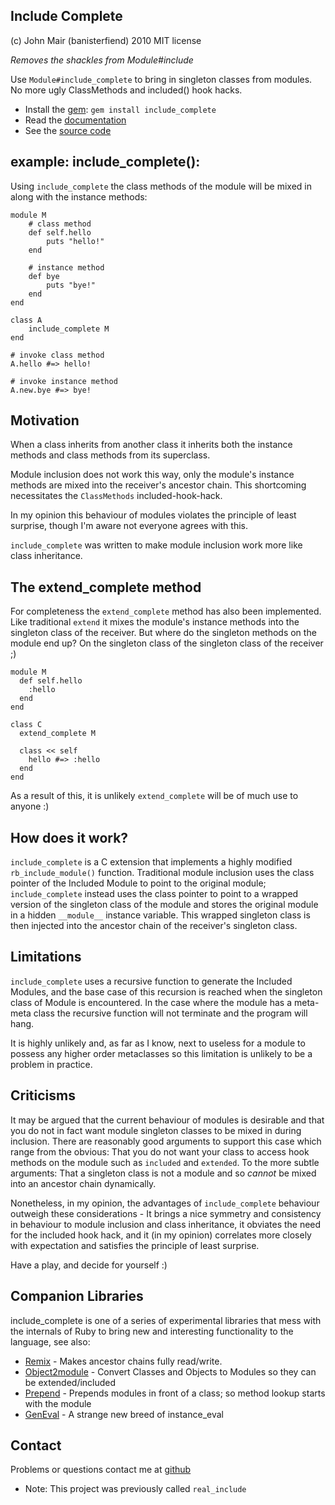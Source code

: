 Include Complete
----------------

(c) John Mair (banisterfiend) 2010
MIT license

_Removes the shackles from Module#include_

Use `Module#include_complete` to bring in singleton classes from
modules. No more ugly ClassMethods and included() hook hacks.

* Install the [gem](https://rubygems.org/gems/include_complete): `gem install include_complete`
* Read the [documentation](http://rdoc.info/github/banister/include_complete/master/file/README.markdown)
* See the [source code](http://github.com/banister/include_complete)

example: include_complete():
----------------------------

Using `include_complete` the class methods of the
module will be mixed in along with the instance methods:

    
    module M
        # class method
        def self.hello
            puts "hello!"
        end

        # instance method
        def bye
            puts "bye!"
        end
    end

    class A
        include_complete M
    end

    # invoke class method
    A.hello #=> hello!

    # invoke instance method
    A.new.bye #=> bye!

Motivation
-----------

When a class inherits from another class it inherits both the
instance methods and class methods from its superclass.

Module inclusion does not work this way, only the module's instance methods
are mixed into the receiver's ancestor chain. This shortcoming
necessitates the `ClassMethods` included-hook-hack.

In my opinion this behaviour of modules violates the principle of
least surprise, though I'm aware not everyone agrees with this.

`include_complete` was written to make module inclusion work more like
class inheritance.

The extend_complete method
--------------------------

For completeness the `extend_complete` method has also been
implemented. Like traditional `extend` it mixes the module's instance
methods into the singleton class of the receiver. But where do the
singleton methods on the module end up? On the singleton class of the
singleton class of the receiver ;)

    module M
      def self.hello
        :hello
      end
    end
    
    class C
      extend_complete M
    
      class << self
        hello #=> :hello
      end
    end
        
As a result of this, it is unlikely `extend_complete` will be of much
use to anyone :)

How does it work?
-----------------

`include_complete` is a C extension that implements a highly modified
`rb_include_module()` function. Traditional module inclusion uses the
class pointer of the Included Module to point to the original module;
`include_complete` instead uses the class pointer to point to a
wrapped version of the singleton class of the module and stores the original module in a
hidden `__module__` instance variable. This wrapped singleton class is
then injected into the ancestor chain of the receiver's singleton
class.

Limitations
------------

`include_complete` uses a recursive function to generate the
Included Modules, and the base case of this recursion is reached when the singleton class of Module is
encountered. In the case where the module has a meta-meta class the recursive
function will not terminate and the program will hang.

It is highly unlikely and, as far as I know, next to useless for
a module to possess any higher order metaclasses so this limitation is
unlikely to be a problem in practice.

Criticisms
-----------

It may be argued that the current behaviour of modules is desirable
and that you do not in fact want module singleton classes to be mixed in
during inclusion. There are reasonably good arguments to
support this case which range from the obvious: That you do not want
your class to access hook methods on the module such as `included` and
`extended`. To the more subtle arguments: That a singleton
class is not a module and so *cannot* be mixed into an ancestor chain
dynamically.

Nonetheless, in my opinion, the advantages of `include_complete`
behaviour outweigh these considerations - It brings a nice symmetry
and consistency in behaviour to module inclusion and class
inheritance, it obviates the need for the included hook hack, and it
(in my opinion) correlates more closely with expectation and satisfies
the principle of least surprise.

Have a play, and decide for yourself :)

Companion Libraries
--------------------

include_complete is one of a series of experimental libraries that mess with
the internals of Ruby to bring new and interesting functionality to
the language, see also:

* [Remix](http://github.com/banister/remix) - Makes  ancestor chains fully read/write.
* [Object2module](http://github.com/banister/object2module) - Convert Classes and Objects to Modules so they can be extended/included
* [Prepend](http://github.com/banister/prepend) - Prepends modules in front of a class; so method lookup starts with the module
* [GenEval](http://github.com/banister/gen_eval) - A strange new breed of instance_eval


Contact
-------

Problems or questions contact me at [github](http://github.com/banister)

* Note: This project was previously called `real_include`

